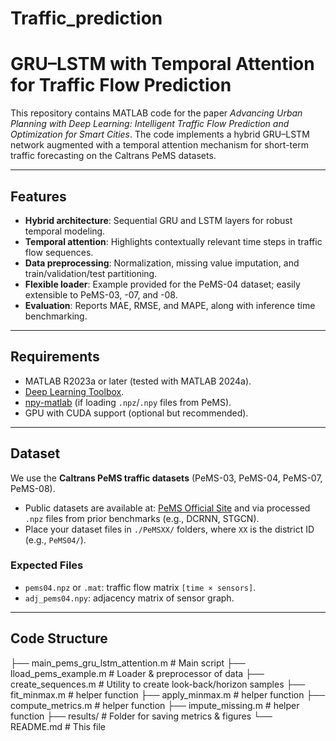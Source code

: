 # Traffic_prediction
# GRU–LSTM with Temporal Attention for Traffic Flow Prediction

This repository contains MATLAB code for the paper *Advancing Urban Planning with Deep Learning: Intelligent Traffic Flow Prediction and Optimization for Smart Cities*. The code implements a hybrid GRU–LSTM network augmented with a temporal attention mechanism for short-term traffic forecasting on the Caltrans PeMS datasets.

---

## Features
- **Hybrid architecture**: Sequential GRU and LSTM layers for robust temporal modeling.
- **Temporal attention**: Highlights contextually relevant time steps in traffic flow sequences.
- **Data preprocessing**: Normalization, missing value imputation, and train/validation/test partitioning.
- **Flexible loader**: Example provided for the PeMS-04 dataset; easily extensible to PeMS-03, -07, and -08.
- **Evaluation**: Reports MAE, RMSE, and MAPE, along with inference time benchmarking.

---

## Requirements
- MATLAB R2023a or later (tested with MATLAB 2024a).
- [Deep Learning Toolbox](https://www.mathworks.com/products/deep-learning.html).
- [npy-matlab](https://github.com/kwikteam/npy-matlab) (if loading `.npz`/`.npy` files from PeMS).
- GPU with CUDA support (optional but recommended).

---

## Dataset
We use the **Caltrans PeMS traffic datasets** (PeMS-03, PeMS-04, PeMS-07, PeMS-08).  
- Public datasets are available at: [PeMS Official Site](https://pems.dot.ca.gov/) and via processed `.npz` files from prior benchmarks (e.g., DCRNN, STGCN).  
- Place your dataset files in `./PeMSXX/` folders, where `XX` is the district ID (e.g., `PeMS04/`).

### Expected Files
- `pems04.npz` or `.mat`: traffic flow matrix `[time × sensors]`.
- `adj_pems04.npy`: adjacency matrix of sensor graph.

---

## Code Structure
├── main_pems_gru_lstm_attention.m # Main script 
├── lload_pems_example.m # Loader & preprocessor of data
├── create_sequences.m # Utility to create look-back/horizon samples
├── fit_minmax.m # helper function
├── apply_minmax.m # helper function
├── compute_metrics.m # helper function
├── impute_missing.m # helper function
├── results/ # Folder for saving metrics & figures
└── README.md # This file

